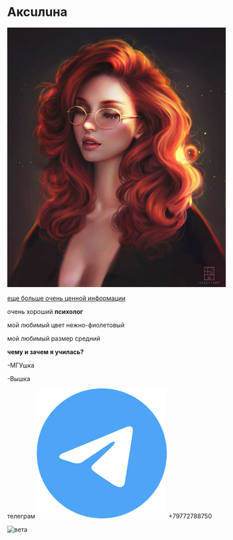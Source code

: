 # Аксuлuна

![так я себя вижу я](/assets/face.png)

[еще больше очень ценной информации](для_любопытных.md)

очень хороший **психолог**

мой любимый цвет нежно-фиолетовый

мой любимый размер средний

**чему и зачем я училась?**

-МГУшка

-Вышка



телеграм ![tg](/tg.png) +79772788750

![вета](вета.jpg)